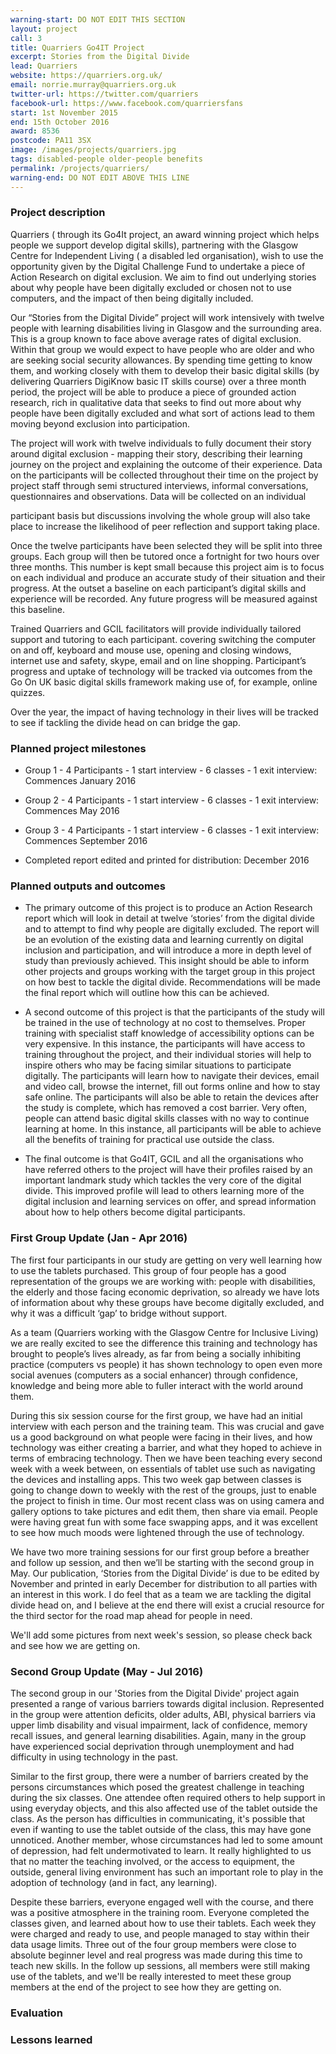 ```yaml
---
warning-start: DO NOT EDIT THIS SECTION
layout: project
call: 3
title: Quarriers Go4IT Project
excerpt: Stories from the Digital Divide
lead: Quarriers
website: https://quarriers.org.uk/
email: norrie.murray@quarriers.org.uk
twitter-url: https://twitter.com/quarriers
facebook-url: https://www.facebook.com/quarriersfans
start: 1st November 2015
end: 15th October 2016
award: 8536
postcode: PA11 3SX
image: /images/projects/quarriers.jpg
tags: disabled-people older-people benefits
permalink: /projects/quarriers/
warning-end: DO NOT EDIT ABOVE THIS LINE
---
```


### Project description

Quarriers ( through its Go4It project, an award winning project which helps people we support develop digital skills), partnering with the Glasgow Centre for Independent Living ( a disabled led organisation), wish to use the opportunity given by the Digital Challenge Fund to undertake a piece of Action Research on digital exclusion. We aim to find out underlying stories about why people have been digitally excluded or chosen not to use computers, and the impact of then being digitally included. 

Our “Stories from the Digital Divide” project will work intensively with twelve people with learning disabilities living in Glasgow and the surrounding area. This is a group known to face above average rates of digital exclusion. Within that group we would expect to have people who are older and who are seeking social security allowances. By spending time getting to know them, and working closely with them to develop their basic digital skills (by delivering Quarriers DigiKnow basic IT skills course) over a three month period, the project will be able to produce a piece of grounded action research, rich in qualitative data that seeks to find out more about why people have been digitally excluded and what sort of actions lead to them moving beyond exclusion into participation. 

The project will work with twelve individuals to fully document their story around digital exclusion - mapping their story, describing their learning journey on the project and explaining the outcome of their experience. Data on the participants will be collected throughout their time on the project by project staff through semi structured interviews, informal conversations, questionnaires and observations. Data will be collected on an individual 

participant basis but discussions involving the whole group will also take place to increase the likelihood of peer reflection and support taking place. 

Once the twelve participants have been selected they will be split into three groups. Each group will then be tutored once a fortnight for two hours over three months. This number is kept small because this project aim is to focus on each individual and produce an accurate study of their situation and their progress. At the outset a baseline on each participant’s digital skills and experience will be recorded. Any future progress will be measured against this baseline. 

Trained Quarriers and GCIL facilitators will provide individually tailored support and tutoring to each participant. covering switching the computer on and off, keyboard and mouse use, opening and closing windows, internet use and safety, skype, email and on line shopping. Participant’s progress and uptake of technology will be tracked via outcomes from the Go On UK basic digital skills framework making use of, for example, online quizzes. 

Over the year, the impact of having technology in their lives will be tracked to see if tackling the divide head on can bridge the gap.

### Planned project milestones

* Group 1 - 4 Participants - 1 start interview - 6 classes - 1 exit interview: Commences January 2016

* Group 2 - 4 Participants - 1 start interview - 6 classes - 1 exit interview: Commences May 2016

* Group 3 - 4 Participants - 1 start interview - 6 classes - 1 exit interview: Commences September 2016

* Completed report edited and printed for distribution: December 2016

### Planned outputs and outcomes

* The primary outcome of this project is to produce an Action Research report which will look in detail at twelve ‘stories’ from the digital divide and to attempt to find why people are digitally excluded. The report will be an evolution of the existing data and learning currently on digital inclusion and participation, and will introduce a more in depth level of study than previously achieved.  This insight should be able to inform other projects and groups working with the target group in this project on how best to tackle the digital divide. Recommendations will be made the final report which will outline how this can be achieved.

* A second outcome of this project is that the participants of the study will be trained in the use of technology at no cost to themselves. Proper training with specialist staff knowledge of accessibility options can be very expensive. In this instance, the participants will have access to training throughout the project, and their individual stories will help to inspire others who may be facing similar situations to participate digitally. The participants will learn how to navigate their devices, email and video call, browse the internet, fill out forms online and how to stay safe online. The participants will also be able to retain the devices after the study is complete, which has removed a cost barrier. Very often, people can attend basic digital skills classes with no way to continue learning at home. In this instance, all participants will be able to achieve all the benefits of training for practical use outside the class.

* The final outcome is that Go4IT, GCIL and all the organisations who have referred others to the project will have their profiles raised by an important landmark study which tackles the very core of the digital divide. This improved profile will lead to others learning more of the digital inclusion and learning services on offer, and spread information about how to help others become digital participants.

### First Group Update (Jan - Apr 2016)

The first four participants in our study are getting on very well learning how to use the tablets purchased. This group of four people has a good representation of the groups we are working with: people with disabilities, the elderly and those facing economic deprivation, so already we have lots of information about why these groups have become digitally excluded, and why it was a difficult ‘gap’ to bridge without support. 

As a team (Quarriers working with the Glasgow Centre for Inclusive Living) we are really excited to see the difference this training and technology has brought to people’s lives already, as far from being a socially inhibiting practice (computers vs people) it has shown technology to open even more social avenues (computers as a social enhancer) through confidence, knowledge and being more able to fuller interact with the world around them.

During this six session course for the first group, we have had an initial interview with each person and the training team. This was crucial and gave us a good background on what people were facing in their lives, and how technology was either creating a barrier, and what they hoped to achieve in terms of embracing technology. Then we have been teaching every second week with a week between, on essentials of tablet use such as navigating the devices and installing apps. This two week gap between classes is going to change down to weekly with the rest of the groups, just to enable the project to finish in time. Our most recent class was on using camera and gallery options to take pictures and edit them, then share via email. People were having great fun with some face swapping apps, and it was excellent to see how much moods were lightened through the use of technology.

We have two more training sessions for our first group before a breather and follow up session, and then we’ll be starting with the second group in May. Our publication, ‘Stories from the Digital Divide’ is due to be edited by November and printed in early December for distribution to all parties with an interest in this work. I do feel that as a team we are tackling the digital divide head on, and I believe at the end there will exist a crucial resource for the third sector for the road map ahead for people in need.

We'll add some pictures from next week's session, so please check back and see how we are getting on.

### Second Group Update (May - Jul 2016)

The second group in our 'Stories from the Digital Divide' project again presented a range of various barriers towards digital inclusion. Represented in the group were attention deficits, older adults, ABI, physical barriers via upper limb disability and visual impairment, lack of confidence, memory recall issues, and general learning disabilities. Again, many in the group have experienced social deprivation through unemployment and had difficulty in using technology in the past. 

Similar to the first group, there were a number of barriers created by the persons circumstances which posed the greatest challenge in teaching during the six classes. One attendee often required others to help support in using everyday objects, and this also affected use of the tablet outside the class. As the person has difficulties in communicating, it's possible that even if wanting to use the tablet outside of the class, this may have gone unnoticed. Another member, whose circumstances had led to some amount of depression, had felt undermotivated to learn. It really highlighted to us that no matter the teaching involved, or the access to equipment, the outside, general living environment has such an important role to play in the adoption of technology (and in fact, any learning). 

Despite these barriers, everyone engaged well with the course, and there was a positive atmosphere in the training room. Everyone completed the classes given, and learned about how to use their tablets. Each week they were charged and ready to use, and people managed to stay within their data usage limits. Three out of the four group members were close to absolute beginner level and real progress was made during this time to teach new skills. In the follow up sessions, all members were still making use of the tablets, and we'll be really interested to meet these group members at the end of the project to see how they are getting on.

### Evaluation


### Lessons learned



